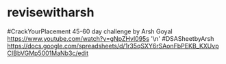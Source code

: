 # revisewitharsh
#CrackYourPlacement 45-60 day challenge by Arsh Goyal
https://www.youtube.com/watch?v=gNpZHvl095s  '\n'
#DSASheetbyArsh
https://docs.google.com/spreadsheets/d/1r35qSXY6rSAonFbPEKB_KXUvpCIBbVGMp5001MaNb3c/edit
